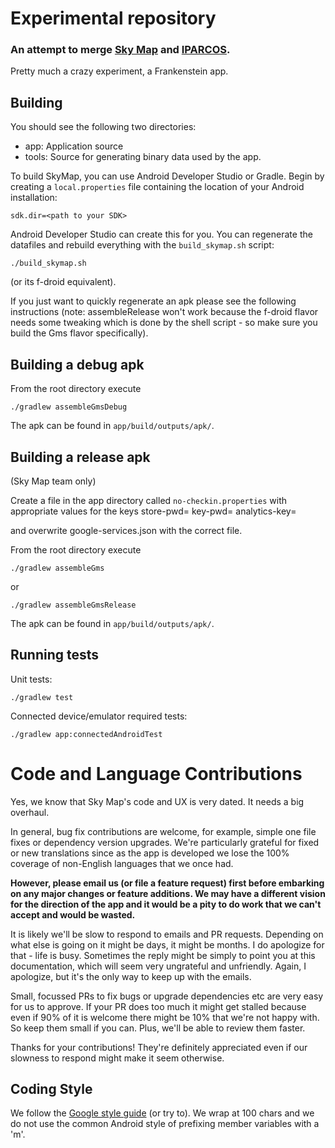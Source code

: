 # Experimental repository

### An attempt to merge [Sky Map](https://github.com/sky-map-team/stardroid) and [IPARCOS](https://github.com/INDIForJava/IPARCOS).

Pretty much a crazy experiment, a Frankenstein app.

## Building

You should see the following
two directories:
 * app: Application source
 * tools: Source for generating binary data used by the app.

To build SkyMap, you can use Android Developer Studio or Gradle.  Begin by
creating a `local.properties` file containing the location of your
Android installation:

    sdk.dir=<path to your SDK>

Android Developer Studio can create this for you.  You can regenerate the datafiles and
rebuild everything with the `build_skymap.sh` script:

    ./build_skymap.sh
    
(or its f-droid equivalent).

If you just want to quickly regenerate an apk please see the following instructions
(note: assembleRelease won't work because the f-droid flavor needs some tweaking which
is done by the shell script - so make sure you build the Gms flavor specifically).

## Building a debug apk

From the root directory execute

    ./gradlew assembleGmsDebug

The apk can be found in `app/build/outputs/apk/`.

## Building a release apk
(Sky Map team only)

Create a file in the app directory called
`no-checkin.properties` with appropriate values for the
keys
    store-pwd=
    key-pwd=
    analytics-key=

and overwrite google-services.json with the correct file.

From the root directory execute

    ./gradlew assembleGms

or

    ./gradlew assembleGmsRelease

The apk can be found in `app/build/outputs/apk/`.


## Running tests
Unit tests:

    ./gradlew test

Connected device/emulator required tests:

    ./gradlew app:connectedAndroidTest

# Code and Language Contributions
Yes, we know that Sky Map's code and UX is very dated. It needs a big overhaul.

In general, bug fix contributions are welcome, for example, simple one file fixes or dependency version upgrades.  We're particularly grateful for fixed or new translations since as the app is developed we lose the 100% coverage of non-English languages that we once had.

**However, please email us (or file a feature request) first before embarking on any major changes or feature additions. We may have a different vision for the direction of the app and it would be a pity to do work that we can't accept and would be wasted.**

It is likely we'll be slow to respond to emails and PR requests. Depending on what else is going on it might be days, it might be months. I do apologize for that - life is busy. Sometimes the reply might be simply to point you at this documentation, which will seem very ungrateful and unfriendly. Again, I apologize, but it's the only way to keep up with the emails.

Small, focussed PRs to fix bugs or upgrade dependencies etc are very easy for us to approve. If your PR does too much it might get stalled because even if 90% of it is welcome there might be 10% that we're not happy with. So keep them small if you can. Plus, we'll be able to review them faster.

Thanks for your contributions! They're definitely appreciated even if our slowness to respond might make it seem otherwise.

## Coding Style

We follow the [Google style guide](https://google.github.io/styleguide/javaguide.html) (or try to).  We wrap at 100 chars and we do not use the common Android style of prefixing member variables with a 'm'. 
